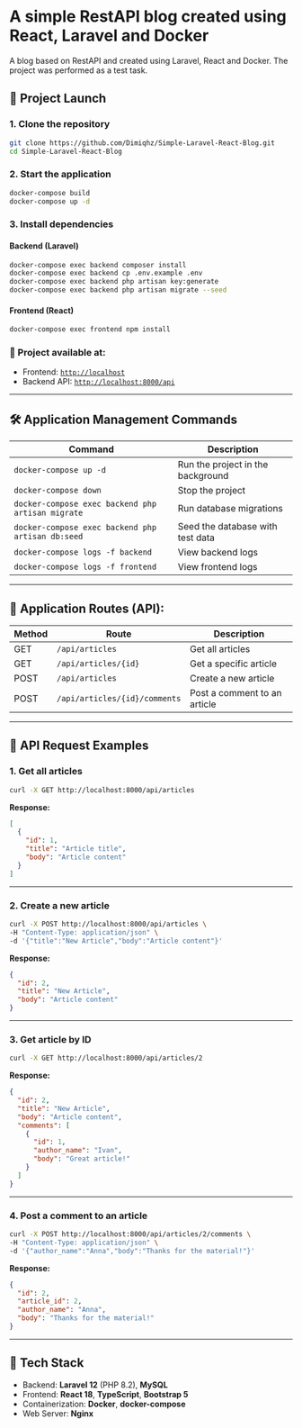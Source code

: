 
# A simple RestAPI blog created using React, Laravel and Docker

A blog based on RestAPI and created using Laravel, React and Docker. The project was performed as a test task.

## 🚀 Project Launch

### 1. Clone the repository
```bash
git clone https://github.com/Dimiqhz/Simple-Laravel-React-Blog.git
cd Simple-Laravel-React-Blog
```

### 2. Start the application
```bash
docker-compose build
docker-compose up -d
```

### 3. Install dependencies

#### Backend (Laravel)
```bash
docker-compose exec backend composer install
docker-compose exec backend cp .env.example .env
docker-compose exec backend php artisan key:generate
docker-compose exec backend php artisan migrate --seed
```

#### Frontend (React)
```bash
docker-compose exec frontend npm install
```

### 🎉 Project available at:
- Frontend: [`http://localhost`](http://localhost)
- Backend API: [`http://localhost:8000/api`](http://localhost:8000/api)

---

## 🛠️ Application Management Commands

| Command                                             | Description                        |
|-----------------------------------------------------|------------------------------------|
| `docker-compose up -d`                              | Run the project in the background  |
| `docker-compose down`                               | Stop the project                   |
| `docker-compose exec backend php artisan migrate`   | Run database migrations            |
| `docker-compose exec backend php artisan db:seed`   | Seed the database with test data   |
| `docker-compose logs -f backend`                    | View backend logs                  |
| `docker-compose logs -f frontend`                   | View frontend logs                 |

---

## 📌 Application Routes (API):

| Method | Route                                  | Description                        |
|--------|----------------------------------------|------------------------------------|
| GET    | `/api/articles`                        | Get all articles                   |
| GET    | `/api/articles/{id}`                   | Get a specific article             |
| POST   | `/api/articles`                        | Create a new article               |
| POST   | `/api/articles/{id}/comments`          | Post a comment to an article       |

---

## 📑 API Request Examples

### 1. Get all articles
```bash
curl -X GET http://localhost:8000/api/articles
```

**Response:**
```json
[
  {
    "id": 1,
    "title": "Article title",
    "body": "Article content"
  }
]
```

---

### 2. Create a new article
```bash
curl -X POST http://localhost:8000/api/articles \
-H "Content-Type: application/json" \
-d '{"title":"New Article","body":"Article content"}'
```

**Response:**
```json
{
  "id": 2,
  "title": "New Article",
  "body": "Article content"
}
```

---

### 3. Get article by ID
```bash
curl -X GET http://localhost:8000/api/articles/2
```

**Response:**
```json
{
  "id": 2,
  "title": "New Article",
  "body": "Article content",
  "comments": [
    {
      "id": 1,
      "author_name": "Ivan",
      "body": "Great article!"
    }
  ]
}
```

---

### 4. Post a comment to an article
```bash
curl -X POST http://localhost:8000/api/articles/2/comments \
-H "Content-Type: application/json" \
-d '{"author_name":"Anna","body":"Thanks for the material!"}'
```

**Response:**
```json
{
  "id": 2,
  "article_id": 2,
  "author_name": "Anna",
  "body": "Thanks for the material!"
}
```

---

## 🧱 Tech Stack
- Backend: **Laravel 12** (PHP 8.2), **MySQL**
- Frontend: **React 18**, **TypeScript**, **Bootstrap 5**
- Containerization: **Docker**, **docker-compose**
- Web Server: **Nginx**

